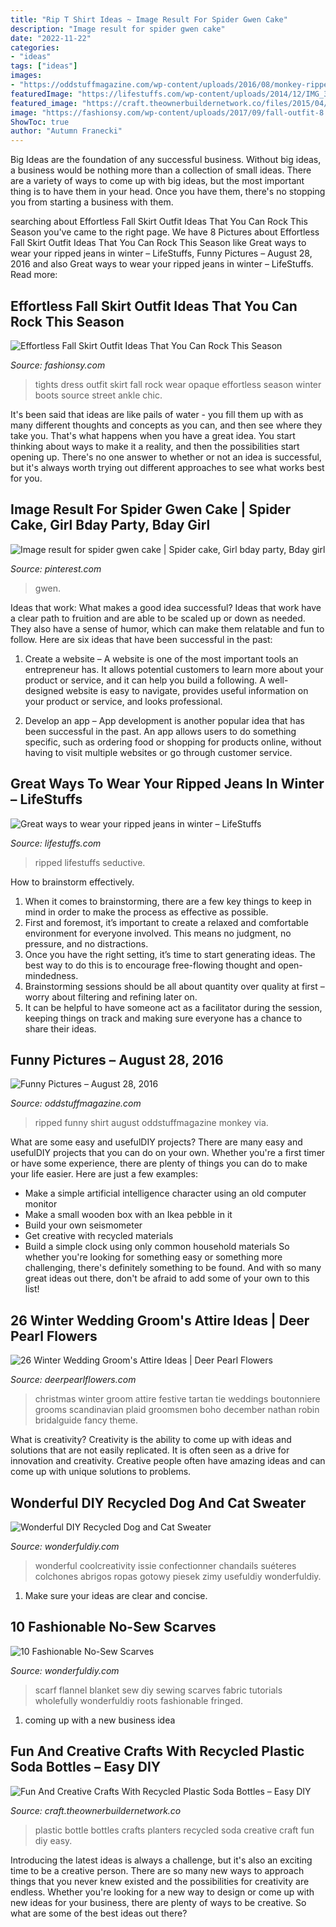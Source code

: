 ```yaml
---
title: "Rip T Shirt Ideas ~ Image Result For Spider Gwen Cake"
description: "Image result for spider gwen cake"
date: "2022-11-22"
categories:
- "ideas"
tags: ["ideas"]
images:
- "https://oddstuffmagazine.com/wp-content/uploads/2016/08/monkey-ripped-off-her-whole-shirt-650x880.jpg"
featuredImage: "https://lifestuffs.com/wp-content/uploads/2014/12/IMG_3235-940x1410.jpg"
featured_image: "https://craft.theownerbuildernetwork.co/files/2015/04/Plastic-Bottle-Planters.jpg"
image: "https://fashionsy.com/wp-content/uploads/2017/09/fall-outfit-8.jpg"
ShowToc: true
author: "Autumn Franecki"
---
```



Big Ideas are the foundation of any successful business. Without big ideas, a business would be nothing more than a collection of small ideas. There are a variety of ways to come up with big ideas, but the most important thing is to have them in your head. Once you have them, there's no stopping you from starting a business with them.

	

		
searching about Effortless Fall Skirt Outfit Ideas That You Can Rock This Season you've came to the right page. We have 8 Pictures about Effortless Fall Skirt Outfit Ideas That You Can Rock This Season like Great ways to wear your ripped jeans in winter – LifeStuffs, Funny Pictures – August 28, 2016 and also Great ways to wear your ripped jeans in winter – LifeStuffs. Read more:
		
    
## Effortless Fall Skirt Outfit Ideas That You Can Rock This Season

<img loading=lazy src="https://fashionsy.com/wp-content/uploads/2017/09/fall-outfit-8.jpg" onerror="this.onerror=null;this.src='https://tse2.mm.bing.net/th?id=OIP.yzUodEA6iHXYKRrYL8wp5QHaLH&amp;pid=15.1';" alt="Effortless Fall Skirt Outfit Ideas That You Can Rock This Season">

_Source: fashionsy.com_

>tights dress outfit skirt fall rock wear opaque effortless season winter boots source street ankle chic. 

	

It's been said that ideas are like pails of water - you fill them up with as many different thoughts and concepts as you can, and then see where they take you. That's what happens when you have a great idea. You start thinking about ways to make it a reality, and then the possibilities start opening up. There's no one answer to whether or not an idea is successful, but it's always worth trying out different approaches to see what works best for you.

    
## Image Result For Spider Gwen Cake | Spider Cake, Girl Bday Party, Bday Girl

<img loading=lazy src="https://i.pinimg.com/736x/5c/6b/ee/5c6bee6f31bc1c5795fa0bcc2cef16e3.jpg" onerror="this.onerror=null;this.src='https://tse2.mm.bing.net/th?id=OIP.17Y99BdiGkrRMTVUMWdSGwAAAA&amp;pid=15.1';" alt="Image result for spider gwen cake | Spider cake, Girl bday party, Bday girl">

_Source: pinterest.com_

>gwen. 

	

Ideas that work: What makes a good idea successful?
Ideas that work have a clear path to fruition and are able to be scaled up or down as needed. They also have a sense of humor, which can make them relatable and fun to follow. Here are six ideas that have been successful in the past:
1. Create a website – A website is one of the most important tools an entrepreneur has. It allows potential customers to learn more about your product or service, and it can help you build a following. A well-designed website is easy to navigate, provides useful information on your product or service, and looks professional.

2. Develop an app – App development is another popular idea that has been successful in the past. An app allows users to do something specific, such as ordering food or shopping for products online, without having to visit multiple websites or go through customer service.

    
## Great Ways To Wear Your Ripped Jeans In Winter – LifeStuffs

<img loading=lazy src="https://lifestuffs.com/wp-content/uploads/2014/12/IMG_3235-940x1410.jpg" onerror="this.onerror=null;this.src='https://tse4.mm.bing.net/th?id=OIP.ByeZc35ruW5y5M36crfYegHaLH&amp;pid=15.1';" alt="Great ways to wear your ripped jeans in winter – LifeStuffs">

_Source: lifestuffs.com_

>ripped lifestuffs seductive. 

	

How to brainstorm effectively.
1. When it comes to brainstorming, there are a few key things to keep in mind in order to make the process as effective as possible. 
2. First and foremost, it’s important to create a relaxed and comfortable environment for everyone involved. This means no judgment, no pressure, and no distractions. 
3. Once you have the right setting, it’s time to start generating ideas. The best way to do this is to encourage free-flowing thought and open-mindedness. 
4. Brainstorming sessions should be all about quantity over quality at first – worry about filtering and refining later on. 
5. It can be helpful to have someone act as a facilitator during the session, keeping things on track and making sure everyone has a chance to share their ideas. 

    
## Funny Pictures – August 28, 2016

<img loading=lazy src="https://oddstuffmagazine.com/wp-content/uploads/2016/08/monkey-ripped-off-her-whole-shirt-650x880.jpg" onerror="this.onerror=null;this.src='https://tse2.mm.bing.net/th?id=OIP.zUlrhuwCg9x2vCxJj5m1PAHaKB&amp;pid=15.1';" alt="Funny Pictures – August 28, 2016">

_Source: oddstuffmagazine.com_

>ripped funny shirt august oddstuffmagazine monkey via. 

	

What are some easy and usefulDIY projects?
There are many easy and usefulDIY projects that you can do on your own. Whether you're a first timer or have some experience, there are plenty of things you can do to make your life easier. Here are just a few examples: 
- Make a simple artificial intelligence character using an old computer monitor 
- Make a small wooden box with an Ikea pebble in it 
- Build your own seismometer 
- Get creative with recycled materials 
- Build a simple clock using only common household materials 
So whether you're looking for something easy or something more challenging, there's definitely something to be found. And with so many great ideas out there, don't be afraid to add some of your own to this list!

    
## 26 Winter Wedding Groom&#039;s Attire Ideas | Deer Pearl Flowers

<img loading=lazy src="http://www.deerpearlflowers.com/wp-content/uploads/2015/09/Winter-Wedding-Grooms-Attire-Ideas-13.jpg" onerror="this.onerror=null;this.src='https://tse1.mm.bing.net/th?id=OIP.zAOykskRRgbMPhHe4QwdiwHaLI&amp;pid=15.1';" alt="26 Winter Wedding Groom&#039;s Attire Ideas | Deer Pearl Flowers">

_Source: deerpearlflowers.com_

>christmas winter groom attire festive tartan tie weddings boutonniere grooms scandinavian plaid groomsmen boho december nathan robin bridalguide fancy theme. 

	

What is creativity?
Creativity is the ability to come up with ideas and solutions that are not easily replicated. It is often seen as a drive for innovation and creativity. Creative people often have amazing ideas and can come up with unique solutions to problems.

    
## Wonderful DIY Recycled Dog And Cat Sweater

<img loading=lazy src="https://cdn.wonderfuldiy.com/wp-content/uploads/2014/11/Dog-Sweater-from-Old-Sweater-Sleeve-wonderful-DIY1.jpg" onerror="this.onerror=null;this.src='https://tse4.mm.bing.net/th?id=OIP.PCZHt6vlgL09jwAIcTyfYgHaHa&amp;pid=15.1';" alt="Wonderful DIY Recycled Dog and Cat Sweater">

_Source: wonderfuldiy.com_

>wonderful coolcreativity issie confectionner chandails suéteres colchones abrigos ropas gotowy piesek zimy usefuldiy wonderfuldiy. 

	

1. Make sure your ideas are clear and concise.

    
## 10 Fashionable No-Sew Scarves

<img loading=lazy src="https://cdn.wonderfuldiy.com/wp-content/uploads/2016/01/no-sew-flannel-blanket-scarf.jpg" onerror="this.onerror=null;this.src='https://tse1.mm.bing.net/th?id=OIP.xtllTYILbttAserb8vfSfgHaLH&amp;pid=15.1';" alt="10 Fashionable No-Sew Scarves">

_Source: wonderfuldiy.com_

>scarf flannel blanket sew diy sewing scarves fabric tutorials wholefully wonderfuldiy roots fashionable fringed. 

	

1. coming up with a new business idea 

    
## Fun And Creative Crafts With Recycled Plastic Soda Bottles – Easy DIY

<img loading=lazy src="https://craft.theownerbuildernetwork.co/files/2015/04/Plastic-Bottle-Planters.jpg" onerror="this.onerror=null;this.src='https://tse1.mm.bing.net/th?id=OIP.sJSqKA02J1e9GxGoMYRrZgHaFF&amp;pid=15.1';" alt="Fun And Creative Crafts With Recycled Plastic Soda Bottles – Easy DIY">

_Source: craft.theownerbuildernetwork.co_

>plastic bottle bottles crafts planters recycled soda creative craft fun diy easy. 

	

Introducing the latest ideas is always a challenge, but it's also an exciting time to be a creative person. There are so many new ways to approach things that you never knew existed and the possibilities for creativity are endless. Whether you're looking for a new way to design or come up with new ideas for your business, there are plenty of ways to be creative. So what are some of the best ideas out there?

